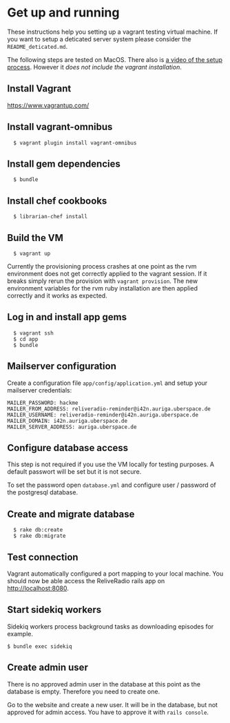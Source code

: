 # Get up and running

These instructions help you setting up a vagrant testing virtual machine. If you want to setup a deticated server system please consider the `README_deticated.md`.

The following steps are tested on MacOS. There also is [a video of the setup process](http://youtu.be/DNXgOu-sicA). However it *does not include the vagrant installation*.

## Install Vagrant
https://www.vagrantup.com/

## Install vagrant-omnibus
```
  $ vagrant plugin install vagrant-omnibus
```

## Install gem dependencies
```
  $ bundle
```

## Install chef cookbooks
```
  $ librarian-chef install
```

## Build the VM
```
  $ vagrant up
```
Currently the provisioning process crashes at one point as the rvm environment does not get correctly applied to the vagrant session. If it breaks simply rerun the provision with `vagrant provision`. The new environment variables for the rvm ruby installation are then applied correctly and it works as expected.

## Log in and install app gems
```
  $ vagrant ssh
  $ cd app
  $ bundle
```

## Mailserver configuration

Create a configuration file `app/config/application.yml` and setup your mailserver credentials:

```
MAILER_PASSWORD: hackme
MAILER_FROM_ADDRESS: reliveradio-reminder@i42n.auriga.uberspace.de
MAILER_USERNAME: reliveradio-reminder@i42n.auriga.uberspace.de
MAILER_DOMAIN: i42n.auriga.uberspace.de
MAILER_SERVER_ADDRESS: auriga.uberspace.de
```

## Configure database access
This step is not required if you use the VM locally for testing purposes. A default passwort will be set but it is not secure.

To set the password open `database.yml` and configure user / password of the postgresql database.

## Create and migrate database

```
  $ rake db:create
  $ rake db:migrate
```

## Test connection

Vagrant automatically configured a port mapping to your local machine. You should now be able access the ReliveRadio rails app on [http://localhost:8080](http://localhost:8080).

## Start sidekiq workers
Sidekiq workers process background tasks as downloading episodes for example.

``
  $ bundle exec sidekiq
``

## Create admin user
There is no approved admin user in the database at this point as the database is empty. Therefore you need to create one.

Go to the website and create a new user. It will be in the database, but not approved for admin access. You have to approve it with `rails console`.